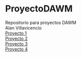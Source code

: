 # ProyectoDAWM
Repositorio para proyectos DAWM<br>
Alan Villavicencio<br>
<a href="https://github.com/afvillav/ProyectoDAWM/tree/main/proyecto01">Proyecto 1</a><br>
<a href="https://github.com/afvillav/ProyectoDAWM/tree/main/proyecto02">Proyecto 2</a><br>
<a href="https://github.com/afvillav/ProyectoDAWM/tree/main/proyecto03">Proyecto 3</a><br>
<a href="https://github.com/afvillav/ProyectoDAWM/tree/main/proyecto04">Proyecto 4</a>
